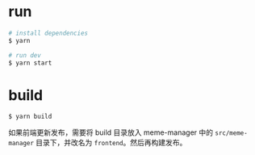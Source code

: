 # run
```bash
# install dependencies
$ yarn

# run dev
$ yarn start
```

# build
```
$ yarn build
```

如果前端更新发布，需要将 build 目录放入 meme-manager 中的 `src/meme-manager` 目录下，并改名为 `frontend`。然后再构建发布。
